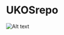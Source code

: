 # UKOSrepo
![Alt text]([http://www.telekarma.pl/userfiles/images/aktualnosci/kapibara-760x500px_1.jpg](https://ih1.redbubble.net/image.3695488835.5616/bg,f8f8f8-flat,750x,075,f-pad,750x1000,f8f8f8.jpg)https://ih1.redbubble.net/image.3695488835.5616/bg,f8f8f8-flat,750x,075,f-pad,750x1000,f8f8f8.jpg)
